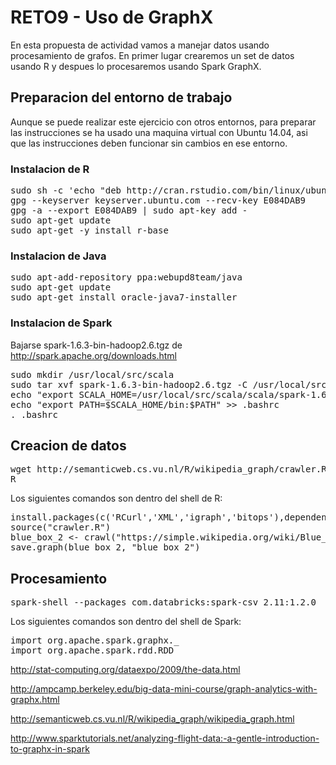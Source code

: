 # RETO9 - Uso de GraphX

En esta propuesta de actividad vamos a manejar datos usando procesamiento de grafos. En primer lugar crearemos un set de datos usando R y despues lo procesaremos usando Spark GraphX.

## Preparacion del entorno de trabajo

Aunque se puede realizar este ejercicio con otros entornos, para preparar las instrucciones se ha usado una maquina virtual con Ubuntu 14.04, asi que las instrucciones deben funcionar sin cambios en ese entorno.

### Instalacion de R

<pre>
sudo sh -c 'echo "deb http://cran.rstudio.com/bin/linux/ubuntu trusty/" >> /etc/apt/sources.list'
gpg --keyserver keyserver.ubuntu.com --recv-key E084DAB9
gpg -a --export E084DAB9 | sudo apt-key add -
sudo apt-get update
sudo apt-get -y install r-base
</pre>

### Instalacion de Java

<pre>
sudo apt-add-repository ppa:webupd8team/java
sudo apt-get update
sudo apt-get install oracle-java7-installer
</pre>

### Instalacion de Spark

Bajarse spark-1.6.3-bin-hadoop2.6.tgz de http://spark.apache.org/downloads.html

<pre>
sudo mkdir /usr/local/src/scala
sudo tar xvf spark-1.6.3-bin-hadoop2.6.tgz -C /usr/local/src/scala/
echo "export SCALA_HOME=/usr/local/src/scala/scala/spark-1.6.3-bin-hadoop2.6" >> .bashrc
echo "export PATH=$SCALA_HOME/bin:$PATH" >> .bashrc
. .bashrc
</pre>

## Creacion de datos

<pre>
wget http://semanticweb.cs.vu.nl/R/wikipedia_graph/crawler.R
R
</pre>

Los siguientes comandos son dentro del shell de R:

<pre>
install.packages(c('RCurl','XML','igraph','bitops'),dependencies=TRUE)
source("crawler.R")
blue_box_2 <- crawl("https://simple.wikipedia.org/wiki/Blue_box", 2)
save.graph(blue_box_2, "blue_box_2")
</pre>

## Procesamiento

<pre>
spark-shell --packages com.databricks:spark-csv_2.11:1.2.0
</pre>

Los siguientes comandos son dentro del shell de Spark:

<pre>
import org.apache.spark.graphx._
import org.apache.spark.rdd.RDD
</pre>

http://stat-computing.org/dataexpo/2009/the-data.html

http://ampcamp.berkeley.edu/big-data-mini-course/graph-analytics-with-graphx.html

http://semanticweb.cs.vu.nl/R/wikipedia_graph/wikipedia_graph.html

http://www.sparktutorials.net/analyzing-flight-data:-a-gentle-introduction-to-graphx-in-spark
